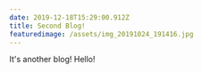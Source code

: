 ```yaml
---
date: 2019-12-18T15:29:00.912Z
title: Second Blog!
featuredimage: /assets/img_20191024_191416.jpg
---
```

It's another blog! Hello!
